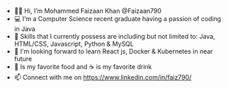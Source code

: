 - 🙋‍♂️ Hi, I’m Mohammed Faizaan Khan @Faizaan790
- 💻 I’m a Computer Science recent graduate having a passion of coding in Java 
- 📜 Skills that I currently possess are including but not limited to: Java, HTML/CSS, Javascript, Python & MySQL
- 📕 I'm looking forward to learn React js, Docker & Kubernetes in near future
- 🍕 Is my favorite food and ☕ is my favorite drink 
- 📫 Connect with me on https://www.linkedin.com/in/faiz790/

<!---
Faizaan790/Faizaan790 is a ✨ special ✨ repository because its `README.md` (this file) appears on your GitHub profile.
You can click the Preview link to take a look at your changes.
--->
